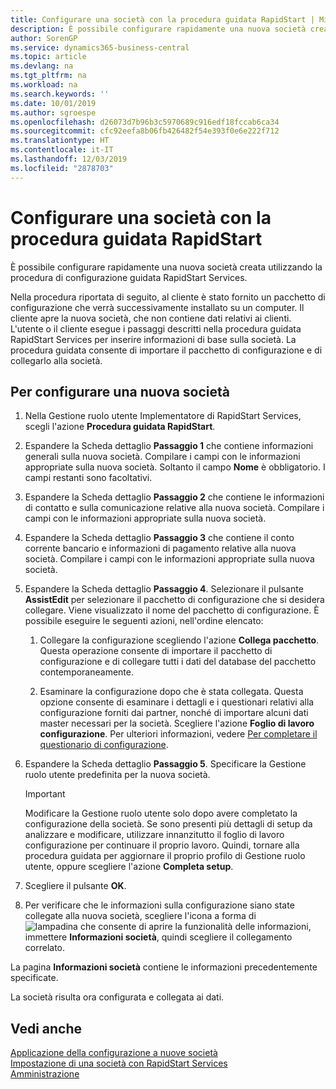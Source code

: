 ```yaml
---
title: Configurare una società con la procedura guidata RapidStart | Microsoft Docs
description: È possibile configurare rapidamente una nuova società creata utilizzando la procedura di configurazione guidata RapidStart Services.
author: SorenGP
ms.service: dynamics365-business-central
ms.topic: article
ms.devlang: na
ms.tgt_pltfrm: na
ms.workload: na
ms.search.keywords: ''
ms.date: 10/01/2019
ms.author: sgroespe
ms.openlocfilehash: d26073d7b96b3c5970689c916edf18fccab6ca34
ms.sourcegitcommit: cfc92eefa8b06fb426482f54e393f0e6e222f712
ms.translationtype: HT
ms.contentlocale: it-IT
ms.lasthandoff: 12/03/2019
ms.locfileid: "2878703"
---
```

# <a name="configure-a-company-with-the-rapidstart-wizard"></a>Configurare una società con la procedura guidata RapidStart
È possibile configurare rapidamente una nuova società creata utilizzando la procedura di configurazione guidata RapidStart Services.

Nella procedura riportata di seguito, al cliente è stato fornito un pacchetto di configurazione che verrà successivamente installato su un computer. Il cliente apre la nuova società, che non contiene dati relativi ai clienti. L'utente o il cliente esegue i passaggi descritti nella procedura guidata RapidStart Services per inserire informazioni di base sulla società. La procedura guidata consente di importare il pacchetto di configurazione e di collegarlo alla società.  

## <a name="to-configure-a-new-company"></a>Per configurare una nuova società  
1. Nella Gestione ruolo utente Implementatore di RapidStart Services, scegli l'azione **Procedura guidata RapidStart**.  
2. Espandere la Scheda dettaglio **Passaggio 1** che contiene informazioni generali sulla nuova società. Compilare i campi con le informazioni appropriate sulla nuova società. Soltanto il campo **Nome** è obbligatorio. I campi restanti sono facoltativi.  
3. Espandere la Scheda dettaglio **Passaggio 2** che contiene le informazioni di contatto e sulla comunicazione relative alla nuova società. Compilare i campi con le informazioni appropriate sulla nuova società.
4. Espandere la Scheda dettaglio **Passaggio 3** che contiene il conto corrente bancario e informazioni di pagamento relative alla nuova società. Compilare i campi con le informazioni appropriate sulla nuova società.  
5. Espandere la Scheda dettaglio **Passaggio 4**. Selezionare il pulsante **AssistEdit** per selezionare il pacchetto di configurazione che si desidera collegare. Viene visualizzato il nome del pacchetto di configurazione. È possibile eseguire le seguenti azioni, nell'ordine elencato:  

    1. Collegare la configurazione scegliendo l'azione **Collega pacchetto**. Questa operazione consente di importare il pacchetto di configurazione e di collegare tutti i dati del database del pacchetto contemporaneamente.  

    2. Esaminare la configurazione dopo che è stata collegata. Questa opzione consente di esaminare i dettagli e i questionari relativi alla configurazione forniti dai partner, nonché di importare alcuni dati master necessari per la società. Scegliere l'azione **Foglio di lavoro configurazione**. Per ulteriori informazioni, vedere [Per completare il questionario di configurazione](admin-gather-customer-setup-values.md#to-complete-the-configuration-questionnaire).  

6. Espandere la Scheda dettaglio **Passaggio 5**. Specificare la Gestione ruolo utente predefinita per la nuova società.  

    > [!IMPORTANT]  
    >  Modificare la Gestione ruolo utente solo dopo avere completato la configurazione della società. Se sono presenti più dettagli di setup da analizzare e modificare, utilizzare innanzitutto il foglio di lavoro configurazione per continuare il proprio lavoro. Quindi, tornare alla procedura guidata per aggiornare il proprio profilo di Gestione ruolo utente, oppure scegliere l'azione **Completa setup**.

7. Scegliere il pulsante **OK**.  
8. Per verificare che le informazioni sulla configurazione siano state collegate alla nuova società, scegliere l'icona a forma di ![lampadina che consente di aprire la funzionalità delle informazioni](media/ui-search/search_small.png "Informazioni sull'operazione che si desidera eseguire"), immettere **Informazioni società**, quindi scegliere il collegamento correlato.

La pagina **Informazioni società** contiene le informazioni precedentemente specificate.   

La società risulta ora configurata e collegata ai dati.  

## <a name="see-also"></a>Vedi anche  
[Applicazione della configurazione a nuove società](admin-apply-configuration-to-new-companies.md)  
[Impostazione di una società con RapidStart Services](admin-set-up-a-company-with-rapidstart.md)  
[Amministrazione](admin-setup-and-administration.md)
